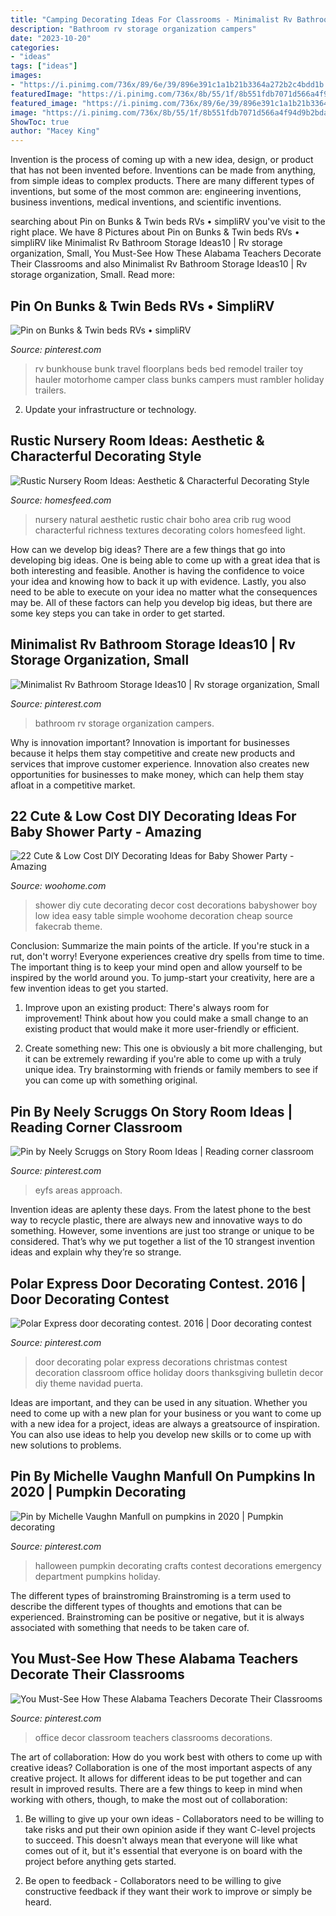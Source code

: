 ```yaml
---
title: "Camping Decorating Ideas For Classrooms - Minimalist Rv Bathroom Storage Ideas10"
description: "Bathroom rv storage organization campers"
date: "2023-10-20"
categories:
- "ideas"
tags: ["ideas"]
images:
- "https://i.pinimg.com/736x/89/6e/39/896e391c1a1b21b3364a272b2c4bdd1b.jpg"
featuredImage: "https://i.pinimg.com/736x/8b/55/1f/8b551fdb7071d566a4f94d9b2bdab276.jpg"
featured_image: "https://i.pinimg.com/736x/89/6e/39/896e391c1a1b21b3364a272b2c4bdd1b.jpg"
image: "https://i.pinimg.com/736x/8b/55/1f/8b551fdb7071d566a4f94d9b2bdab276.jpg"
ShowToc: true
author: "Macey King"
---
```



Invention is the process of coming up with a new idea, design, or product that has not been invented before. Inventions can be made from anything, from simple ideas to complex products. There are many different types of inventions, but some of the most common are: engineering inventions, business inventions, medical inventions, and scientific inventions.

	

		
searching about Pin on Bunks &amp; Twin beds RVs • simpliRV you've visit to the right place. We have 8 Pictures about Pin on Bunks &amp; Twin beds RVs • simpliRV like Minimalist Rv Bathroom Storage Ideas10 | Rv storage organization, Small, You Must-See How These Alabama Teachers Decorate Their Classrooms and also Minimalist Rv Bathroom Storage Ideas10 | Rv storage organization, Small. Read more:
		
    
## Pin On Bunks &amp; Twin Beds RVs • SimpliRV

<img loading=lazy src="https://i.pinimg.com/736x/60/41/59/60415970c0ca9b762d0fe1f2f153cf35--motor-home-rv-life.jpg" onerror="this.onerror=null;this.src='https://tse3.mm.bing.net/th?id=OIP.t-NnB775UTNGlA8s6P0z2AHaMM&amp;pid=15.1';" alt="Pin on Bunks &amp; Twin beds RVs • simpliRV">

_Source: pinterest.com_

>rv bunkhouse bunk travel floorplans beds bed remodel trailer toy hauler motorhome camper class bunks campers must rambler holiday trailers. 

	

2. Update your infrastructure or technology.

    
## Rustic Nursery Room Ideas: Aesthetic &amp; Characterful Decorating Style

<img loading=lazy src="http://homesfeed.com/wp-content/uploads/2018/06/rustic-boho-nursery-room-idea-ethnic-area-rug-light-wood-baby-crib-light-wood-nursery-chair-natural-fiber-made-pouch-light-wood-floors.jpg" onerror="this.onerror=null;this.src='https://tse4.mm.bing.net/th?id=OIP.NrSqA5haXNHw6DKB6vztfAHaJQ&amp;pid=15.1';" alt="Rustic Nursery Room Ideas: Aesthetic &amp; Characterful Decorating Style">

_Source: homesfeed.com_

>nursery natural aesthetic rustic chair boho area crib rug wood characterful richness textures decorating colors homesfeed light. 

	

How can we develop big ideas?
There are a few things that go into developing big ideas. One is being able to come up with a great idea that is both interesting and feasible. Another is having the confidence to voice your idea and knowing how to back it up with evidence. Lastly, you also need to be able to execute on your idea no matter what the consequences may be. All of these factors can help you develop big ideas, but there are some key steps you can take in order to get started.

    
## Minimalist Rv Bathroom Storage Ideas10 | Rv Storage Organization, Small

<img loading=lazy src="https://i.pinimg.com/736x/89/6e/39/896e391c1a1b21b3364a272b2c4bdd1b.jpg" onerror="this.onerror=null;this.src='https://tse3.mm.bing.net/th?id=OIP._nSP_nIbuP1zOpod6uQzNgHaMY&amp;pid=15.1';" alt="Minimalist Rv Bathroom Storage Ideas10 | Rv storage organization, Small">

_Source: pinterest.com_

>bathroom rv storage organization campers. 

	

Why is innovation important?
Innovation is important for businesses because it helps them stay competitive and create new products and services that improve customer experience. Innovation also creates new opportunities for businesses to make money, which can help them stay afloat in a competitive market.

    
## 22 Cute &amp; Low Cost DIY Decorating Ideas For Baby Shower Party - Amazing

<img loading=lazy src="http://www.woohome.com/wp-content/uploads/2015/04/baby-shower-decor-ideas-woohome-12.jpg" onerror="this.onerror=null;this.src='https://tse1.mm.bing.net/th?id=OIP.Y0WiKLC8KQhAyru3Tn031wHaJ4&amp;pid=15.1';" alt="22 Cute &amp; Low Cost DIY Decorating Ideas for Baby Shower Party - Amazing">

_Source: woohome.com_

>shower diy cute decorating decor cost decorations babyshower boy low idea easy table simple woohome decoration cheap source fakecrab theme. 

	

Conclusion: Summarize the main points of the article.
If you're stuck in a rut, don't worry! Everyone experiences creative dry spells from time to time. The important thing is to keep your mind open and allow yourself to be inspired by the world around you. To jump-start your creativity, here are a few invention ideas to get you started.
1. Improve upon an existing product: There's always room for improvement! Think about how you could make a small change to an existing product that would make it more user-friendly or efficient.

2. Create something new: This one is obviously a bit more challenging, but it can be extremely rewarding if you're able to come up with a truly unique idea. Try brainstorming with friends or family members to see if you can come up with something original.


    
## Pin By Neely Scruggs On Story Room Ideas | Reading Corner Classroom

<img loading=lazy src="https://i.pinimg.com/736x/fd/5b/b0/fd5bb0ace8b9e80435ba66f4e0a13a4e.jpg" onerror="this.onerror=null;this.src='https://tse3.mm.bing.net/th?id=OIP.8iC1XQIUisXsRecDkxWmCAHaJ3&amp;pid=15.1';" alt="Pin by Neely Scruggs on Story Room Ideas | Reading corner classroom">

_Source: pinterest.com_

>eyfs areas approach. 

	

Invention ideas are aplenty these days. From the latest phone to the best way to recycle plastic, there are always new and innovative ways to do something. However, some inventions are just too strange or unique to be considered. That’s why we put together a list of the 10 strangest invention ideas and explain why they’re so strange.

    
## Polar Express Door Decorating Contest. 2016 | Door Decorating Contest

<img loading=lazy src="https://i.pinimg.com/736x/1c/95/d6/1c95d698e41a26c7ed77ffbe772dbb40--door-decorating.jpg" onerror="this.onerror=null;this.src='https://tse2.mm.bing.net/th?id=OIP.D63pQYrF_Aij-KEnRfTlEAHaNK&amp;pid=15.1';" alt="Polar Express door decorating contest. 2016 | Door decorating contest">

_Source: pinterest.com_

>door decorating polar express decorations christmas contest decoration classroom office holiday doors thanksgiving bulletin decor diy theme navidad puerta. 

	

Ideas are important, and they can be used in any situation. Whether you need to come up with a new plan for your business or you want to come up with a new idea for a project, ideas are always a greatsource of inspiration. You can also use ideas to help you develop new skills or to come up with new solutions to problems.

    
## Pin By Michelle Vaughn Manfull On Pumpkins In 2020 | Pumpkin Decorating

<img loading=lazy src="https://i.pinimg.com/736x/1b/ee/fc/1beefc2f1a78c471557f8de3e75f4cc8.jpg" onerror="this.onerror=null;this.src='https://tse1.mm.bing.net/th?id=OIP.t6NAfdvOPEOtQbVuPbUyWQHaJ3&amp;pid=15.1';" alt="Pin by Michelle Vaughn Manfull on pumpkins in 2020 | Pumpkin decorating">

_Source: pinterest.com_

>halloween pumpkin decorating crafts contest decorations emergency department pumpkins holiday. 

	

The different types of brainstroming
Brainstroming is a term used to describe the different types of thoughts and emotions that can be experienced. Brainstroming can be positive or negative, but it is always associated with something that needs to be taken care of.

    
## You Must-See How These Alabama Teachers Decorate Their Classrooms

<img loading=lazy src="https://i.pinimg.com/736x/8b/55/1f/8b551fdb7071d566a4f94d9b2bdab276.jpg" onerror="this.onerror=null;this.src='https://tse2.mm.bing.net/th?id=OIP.LJD0JKMOmK_8roj71e4SqwAAAA&amp;pid=15.1';" alt="You Must-See How These Alabama Teachers Decorate Their Classrooms">

_Source: pinterest.com_

>office decor classroom teachers classrooms decorations. 

	

The art of collaboration: How do you work best with others to come up with creative ideas?
Collaboration is one of the most important aspects of any creative project. It allows for different ideas to be put together and can result in improved results. There are a few things to keep in mind when working with others, though, to make the most out of collaboration: 
1. Be willing to give up your own ideas - Collaborators need to be willing to take risks and put their own opinion aside if they want C-level projects to succeed. This doesn't always mean that everyone will like what comes out of it, but it's essential that everyone is on board with the project before anything gets started.

2. Be open to feedback - Collaborators need to be willing to give constructive feedback if they want their work to improve or simply be heard.

